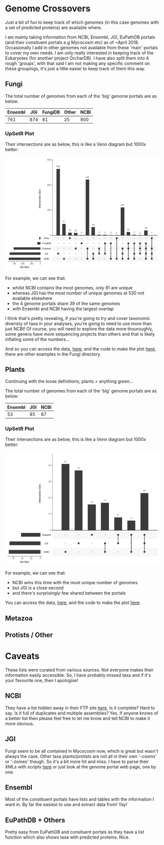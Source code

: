 # Genome Crossovers

Just a bit of fun to keep track of which genomes (in this case genomes with a set of predicted proteins) are available where.

I am mainly taking information from NCBI, Ensembl, JGI, EuPathDB portals (and their consituent portals e.g Mycocosm etc) as of ~April 2018. Occasionally I add in other genomes not available from these 'main' portals to cover my own needs.
I am only really interested in keeping track of the Eukaryotes (for another project OrcharDB). I have also split them into 4 rough 'groups', with that said I am not making any specific comment on these groupings, it's just a little easier to keep track of them this way.

## Fungi
The total number of genomes from each of the 'big' genome portals are as below:

Ensembl|JGI|FungiDB|Other|NCBI
-------|---|-------|-----|----
761|874|81|25|900

### UpSetR Plot
Their intersections are as below, this is like a Venn diagram but 1000x better:

![](https://github.com/guyleonard/genome_crossovers/raw/master/fungi/fungi_jgi_ensembl_other_ncbi.png)

For example, we can see that:

 * whilst NCBI contains the most genomes, only 91 are unique
 * whereas JGI has the most number of unique genomes at 530 not available elsewhere
 * the 4 genome portals share 39 of the same genomes
 * with Ensembl and NCBI having the largest overlap

I think that's pretty revealing, if you're going to try and cover taxonomic diveristy of taxa in your analyses, you're going to need to use more than just NCBI! Of course, you will need to explore the data more thouroughly, some genera have more sequencing projects than others and that is likely inflating some of the numbers...

And so you can access the data, [here](https://github.com/guyleonard/genome_crossovers/blob/master/fungi/fungi_all.csv), and the code to make the plot [here](https://github.com/guyleonard/genome_crossovers/blob/master/fungi/fungi_plot.R), there are other examples in the Fungi directory.

## Plants
Continuing with the loose definitions, plants = anything green...

The total number of genomes from each of the 'big' genome portals are as below:

Ensembl|JGI|NCBI
-------|---|----
53|85|87

### UpSetR Plot
Their intersections are as below, this is like a Venn diagram but 1000x better:

![](https://github.com/guyleonard/genome_crossovers/raw/master/plants/plants.png)

For example, we can see that:

 * NCBI wins this time with the most unique number of genomes
 * but JGI is a close second
 * and there's surprisingly few shared between the portals

You can access the data, [here](https://github.com/guyleonard/genome_crossovers/blob/master/plants/plants.csv), and the code to make the plot [here](https://github.com/guyleonard/genome_crossovers/blob/master/plants/plants_plot.R).


## Metazoa

## Protists / Other


# Caveats

These lists were curated from various sources. Not everyone makes their information easily accessible. So, I have probably missed taxa and if it's your favourite one, then I apologise!

## NCBI
They have a list hidden away in their FTP site [here](ftp://ftp.ncbi.nlm.nih.gov/genomes/GENOME_REPORTS/). Is it complete? Hard to say. Is it full of duplicates and multiple assemblies? Yes. If anyone knows of a better list then please feel free to let me know and tell NCBI to make it more obvious.

## JGI
Fungi seem to be all contained in Mycocosm now, which is great but wasn't always the case. Other taxa plants/protists are not all in their own '-cosms' or '-zomes' though. So it's a bit more hit and miss. I have to parse their XMLs with scripts [here](https://github.com/guyleonard/get_jgi_genomes) or just look at the genome portal web page, one by one.

## Ensembl
Most of the constituent portals have lists and tables with the information I want in. By far the easiest to use and extract data from! Yay!

## EuPathDB + Others
Pretty easy from EuPathDB and consituent portals as they have a list function which also shows taxa with predicted proteins. Nice.
